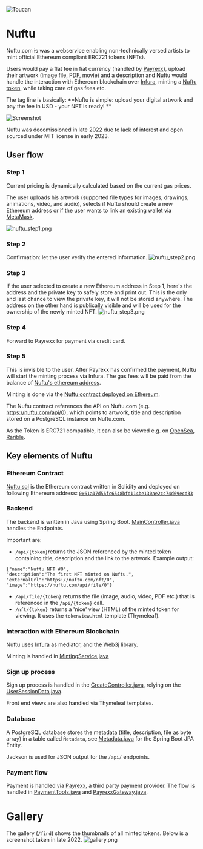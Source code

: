 ![Toucan](src/main/resources/static/assets/img/logo.svg)

# Nuftu

Nuftu.com ~~is~~ was a webservice enabling non-technically versed
artists to mint official Ethereum compliant ERC721 tokens (NFTs).

Users would pay a flat fee in fiat currency (handled by [Payrexx](https://www.payrexx.com/)),
upload their artwork (image file, PDF, movie) and a description
and Nuftu would handle the interaction with Ethereum blockchain
over [Infura](https://www.infura.io/), minting
a [Nuftu token](https://etherscan.io/token/0x61a17d56fc6548bfd114be130ae2cc74d69ecd33),
while taking care of gas fees etc.

The tag line is basically: **Nuftu is simple: upload your digital artwork and pay the fee in USD - your NFT is ready!
**

![Screenshot](nuftu_screenshot1.png)

Nuftu was decomissioned in late 2022 due to lack of interest and
open sourced under MIT license in early 2023.

## User flow

### Step 1

Current pricing is dynamically calculated based on the current gas prices.

The user uploads his artwork (supported file types for images, drawings, animations,
video, and audio), selects if Nuftu should create a new Ethereum address or if the user
wants to link an existing wallet via [MetaMask](https://metamask.io/).

![nuftu_step1.png](nuftu_step1.png)

### Step 2

Confirmation: let the user verify the entered information.
![nuftu_step2.png](nuftu_step2.png)

### Step 3

If the user selected to create a new Ethereum address in Step 1,
here's the address and the private key to safely store and print out.
This is the only and last chance to view the private key, it will not
be stored anywhere. The address on the other hand is publically visible
and will be used for the ownership of the newly minted NFT.
![nuftu_step3.png](nuftu_step3.png)

### Step 4

Forward to Payrexx for payment via credit card.

### Step 5

This is invisible to the user. After Payrexx has confirmed the payment,
Nuftu will start the minting process via Infura.
The gas fees will be paid from the balance
of [Nuftu's ethereum address](https://etherscan.io/address/0x1cddd9ab75a9079ed64078fd9bde544b9a12d222).

Minting is done via
the [Nuftu contract deployed on Ethereum](https://etherscan.io/address/0x61a17d56fc6548bfd114be130ae2cc74d69ecd33).

The Nuftu contract references the API on Nuftu.com (e.g. https://nuftu.com/api/0), which
points to artwork, title and description stored on a PostgreSQL instance on Nuftu.com.

As the Token is ERC721 compatible, it can also be viewed e.g.
on [OpenSea](https://opensea.io/assets/ethereum/0x61a17d56fc6548bfd114be130ae2cc74d69ecd33/0),
[Rarible](https://rarible.com/token/0x61a17d56fc6548bfd114be130ae2cc74d69ecd33:0).

## Key elements of Nuftu

### Ethereum Contract

[Nuftu.sol](/Assets/Solidity/Nuftu.sol) is the Ethereum contract
written in Solidity and deployed on following Ethereum address:
[`0x61a17d56fc6548bfd114be130ae2cc74d69ecd33`](https://etherscan.io/address/0x61a17d56fc6548bfd114be130ae2cc74d69ecd33)

### Backend

The backend is written in Java using Spring Boot.
[MainController.java](/src/main/java/com/genewarrior/nuftu/controllers/MainController.java) handles the Endpoints.

Important are:

- `/api/{token}`returns the JSON referenced by the minted token containing title, description and the link to the
  artwork.
  Example output:

```
{"name":"Nuftu NFT #0",
"description":"The first NFT minted on Nuftu.",
"externalUrl":"https://nuftu.com/nft/0",
"image":"https://nuftu.com/api/file/0"}
```

- `/api/file/{token}` returns the file (image, audio, video, PDF etc.) that is referenced in the `/api/{token}` call.
- `/nft/{token}` returns a 'nice' view (HTML) of the minted token for viewing. It uses the
  `tokenview.html` template (Thymeleaf).

### Interaction with Ethereum Blockchain

Nuftu uses [Infura](https://www.infura.io/) as mediator, and the
[Web3j](https://docs.web3j.io/) library.

Minting is handled in [MintingService.java](/src/main/java/com/genewarrior/nuftu/controllers/MintingService.java)

### Sign up process

Sign up process is handled in
the [CreateController.java](/src/main/java/com/genewarrior/nuftu/controllers/CreateController.java),
relying on the [UserSessionData.java](/src/main/java/com/genewarrior/nuftu/controllers/UserSessionData.java).

Front end views are also handled via Thymeleaf templates.

### Database

A PostgreSQL database stores the metadata (title, description, file as byte array) in a table called
`M̀etadata`, see [Metadata.java](/src/main/java/com/genewarrior/nuftu/database/Metadata.java) for the Spring Boot JPA
Entity.

Jackson is used for JSON output for the `/api/` endpoints.

### Payment flow

Payment is handled via [Payrexx](https://www.payrexx.com/), a third party payment provider.
The flow is handled in [PaymentTools.java](/src/main/java/com/genewarrior/nuftu/payment/PaymentTools.java)
and [PayrexxGateway.java](/src/main/java/com/genewarrior/nuftu/payment/PayrexxGateway.java).

# Gallery

The gallery (`/find`) shows the thumbnails of all minted tokens. Below is a screenshot taken in late 2022.
![gallery.png](gallery.png)
